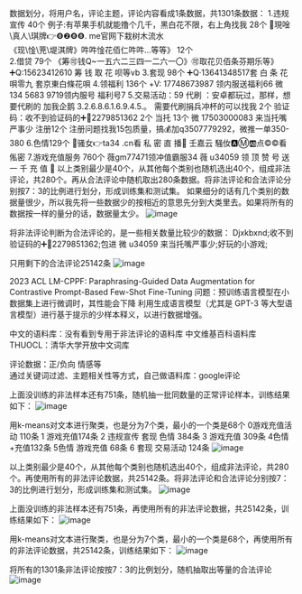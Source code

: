 数据划分，将用户名，评论主题，评论内容看成1条数据，共1301条数据：
1.违规宣传   40个
例子:有苹果手机就能撸个几千，黑白花不限，右上角找我     28个
🌹現唫\真人\琪牌👉❽❷❽❽. me官网下栽树木流水      
《现\惍\茺\堤淇牌》吽吽惍花佰仁吽吽…等等》        12个      
2.借贷   79个
《筹🉑️钱Q~一五六二三四一二六一〇》🉑️取花贝佰条芬期乐等》
➕Q:15623412610 筹 钱 取 花 呗等vb
3.套现   98个
➕Q·13641348517套 白 条 花 唄零九    套京東白條花唄
4.领福利  136个
+V: 17748673987 领内服送福利66
微 134 5683 9719领内服号 福利号7
5.交易活动：59
代刷  ：安卓都玩过，那样，想要代刷的 加我企鹅 3.2.6.8.6.1.6.9.4.5.。‏ ‍‏    需要代刷捐兵冲杯的可以找我   2个
验证码：收不到验证码的➕🐧2279851362     2个
当托 13个   微 17503000083 来当托嘴严事少
注册12个  注册问题找我15包质量，搞💰加q3507779292，微推一单350-380
6.色情129个
🌹骚女👉ta34 .cn看 私 密 直 播🌹 壬嘉云
騒㚢🅰️Ⓜ️🆎点©©看俬密
7.游戏充值服务 760个
薇gm77471领冲值霸服34
薇 u34059 领 顶 赞 号 送 一 千 充 值 🧧
以上类别最少是40个，从其他每个类别也随机选出40个，组成非法评论，共280个。再从合法评论中随机取出280条数据。将非法评论和合法评论分别按7：3的比例进行划分，形成训练集和测试集。
如果细分的话有几个类别的数据量很少，所以我先将一些数据少的按相近的意思先分到大类里去。如果将所有的数据按一样的量分的话，数据量太少。
![image](https://github.com/Cyber-Security-Team/Privacy-Regulations/assets/86655336/2cde11e3-091a-4d3f-a4ee-c0a146417c55)

将非法评论判断为合法评论的，是一些相关数量比较少的数据：
Djxkbxnd;收不到验证码的➕🐧2279851362;包进         微 u34059 来当托嘴严事少;好玩的小游戏;

只用剩下的合法评论25142条
![image](https://github.com/Cyber-Security-Team/Privacy-Regulations/assets/86655336/7ba1ad4b-efac-444f-8b36-acb7238cc153)


2023 ACL LM-CPPF: Paraphrasing-Guided Data Augmentation for Contrastive Prompt-Based Few-Shot Fine-Tuning
问题：预训练语言模型在小数据集上进行微调时，其性能会下降
利用生成语言模型（尤其是 GPT-3 等大型语言模型）进行基于提示的少样本释义，以进行数据增强。


中文的语料库：没有看到专用于非法评论的语料库
中文维基百科语料库
THUOCL：清华大学开放中文词库

评论数据：正/负向   情感等     
通过关键词过滤、主题相关性等方式，自己做语料库：google评论


上面没训练的非法样本还有751条，随机抽一批同数量的正常评论样本，训练结果如下：
![image](https://github.com/Cyber-Security-Team/Privacy-Regulations/assets/86655336/998a9c00-cbe6-4212-b894-0ecfd126198b)

用k-means对文本进行聚类，也是分为7个类，最小的一个类是68个
0游戏充值活动 110条    1 游戏充值174条  2 违规宣传 套现 色情 384条  3 游戏充值 309条  4色情+充值132条   5色情 游戏充值 68条   6 套现 交易活动 124条
![image](https://github.com/Cyber-Security-Team/Privacy-Regulations/assets/86655336/a1c4b96e-38d6-4b90-a411-e3d6b1a69c84)

以上类别最少是40个，从其他每个类别也随机选出40个，组成非法评论，共280个。再使用所有的非法评论数据，共25142条。将非法评论和合法评论分别按7：3的比例进行划分，形成训练集和测试集。
![image](https://github.com/Cyber-Security-Team/Privacy-Regulations/assets/86655336/3c55955f-d193-4074-85e1-69ddafb620a0)

上面没训练的非法样本还有751条，再使用所有的非法评论数据，共25142条，训练结果如下：
![image](https://github.com/Cyber-Security-Team/Privacy-Regulations/assets/86655336/5425367e-afd5-47ca-b994-6bcbbc5b91a3)

用k-means对文本进行聚类，也是分为7个类，最小的一个类是68个，再使用所有的非法评论数据，共25142条，训练结果如下：
![image](https://github.com/Cyber-Security-Team/Privacy-Regulations/assets/86655336/92003fc3-dbfd-4879-82c2-4d0d42913451)

将所有的1301条非法评论按按7：3的比例划分，随机抽取出等量的合法评论
![image](https://github.com/Cyber-Security-Team/Privacy-Regulations/assets/86655336/ab708f88-e669-4d28-984e-35356c099d64)


